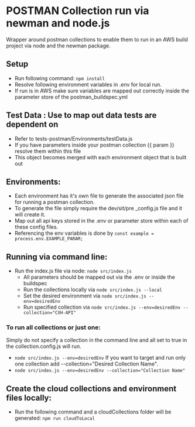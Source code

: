 # POSTMAN Collection run via newman and node.js
Wrapper around postman collections to enable them to run in an AWS build project via node and the newman package.


## Setup
 - Run following command: ```npm install```
 - Resolve following environment variables in .env for local run. 
 - If run is in AWS make sure variables are mapped out correctly inside the parameter store of the postman_buildspec.yml

## Test Data : Use to map out data tests are dependent on
 - Refer to tests-postman/Environments/testData.js
 - If you have parameters inside your postman collection {{ param }} resolve them within this file
 - This object becomes merged with each environment object that is built out

 ## Environments: 
 - Each environment has it's own file to generate the associated json file for running a postman collection.
 - To generate the file simply require the dev/sit/pre _config.js file and it will create it.
 - Map out all api keys stored in the .env or parameter store within each of these config files.
 - Referencing the env variables is done by ```const example = process.env.EXAMPLE_PARAM;``` 

## Running via command line:
  - Run the index.js file via node: ```node src/index.js``` 
    - All parameters should be mapped out via the .env or inside the buildspec
    - Run the collections locally via ```node src/index.js --local```
    - Set the desired environment via ```node src/index.js --env=desiredEnv```
    - Run specified collection via ```node src/index.js --env=desiredEnv --collection="CXH-API"```

### To run all collections or just one:
Simply do not specify a collection in the command line and all set to true in the collection.config.js will run.
  - ```node src/index.js --env=desiredEnv```
If you want to target and run only one collection add --collection="Desired Collection Name". 
  - ```node src/index.js --env=desiredEnv --collection="Collection Name"```

## Create the cloud collections and environment files locally:
  - Run the following command and a cloudCollections folder will be generated: ```npm run cloudToLocal```


